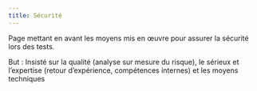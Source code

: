```yaml
---
title: Sécurité
---
```


Page mettant en avant les moyens mis en œuvre pour assurer la sécurité lors des tests.

But : Insisté sur la qualité (analyse sur mesure du risque), le sérieux et l’expertise (retour d’expérience, compétences internes) et les moyens techniques